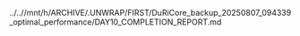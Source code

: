 ../..//mnt/h/ARCHIVE/.UNWRAP/FIRST/DuRiCore_backup_20250807_094339_optimal_performance/DAY10_COMPLETION_REPORT.md